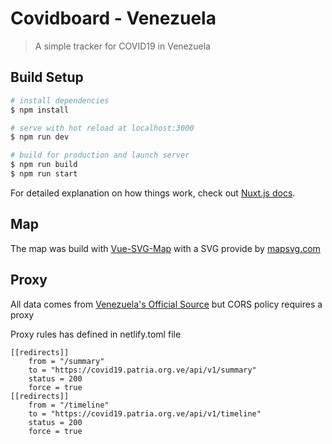 # Covidboard - Venezuela

> A simple tracker for COVID19 in Venezuela

## Build Setup

```bash
# install dependencies
$ npm install

# serve with hot reload at localhost:3000
$ npm run dev

# build for production and launch server
$ npm run build
$ npm run start
```
For detailed explanation on how things work, check out [Nuxt.js docs](https://nuxtjs.org).

## Map

The map was build with [Vue-SVG-Map](https://github.com/VictorCazanave/vue-svg-map) with a SVG provide by [mapsvg.com](https://mapsvg.com/maps/venezuela)

## Proxy

All data comes from [Venezuela's Official Source](https://covid19.patria.org.ve/api-covid-19-venezuela/) but CORS policy requires a proxy

Proxy rules has defined in netlify.toml file

    [[redirects]]
        from = "/summary"
        to = "https://covid19.patria.org.ve/api/v1/summary"
        status = 200
        force = true
    [[redirects]]
        from = "/timeline"
        to = "https://covid19.patria.org.ve/api/v1/timeline"
        status = 200
        force = true
